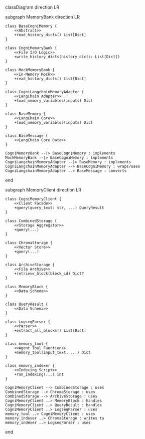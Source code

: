 classDiagram
    direction LR

subgraph MemoryBank
    direction LR

    class BaseCogniMemory {
        <<Abstract>>
        +read_history_dicts() List[Dict]
    }

    class CogniMemoryBank {
        <<File I/O Logic>>
        +write_history_dicts(history_dicts: List[Dict])
    }

    class MockMemoryBank {
        <<In-Memory Mock>>
        +read_history_dicts() List[Dict]
    }

    class CogniLangchainMemoryAdapter {
        <<LangChain Adapter>>
        +load_memory_variables(inputs) Dict
    }

    class BaseMemory {
        <<LangChain Core>>
        +load_memory_variables(inputs) Dict
    }

    class BaseMessage {
        <<LangChain Core Data>>
    }

    CogniMemoryBank --|> BaseCogniMemory : implements
    MockMemoryBank --|> BaseCogniMemory : implements
    CogniLangchainMemoryAdapter --|> BaseMemory : implements
    CogniLangchainMemoryAdapter --> BaseCogniMemory : wraps/uses
    CogniLangchainMemoryAdapter ..> BaseMessage : converts
end

subgraph MemoryClient
    direction LR

    class CogniMemoryClient {
        <<Client Facade>>
        +query(query_text: str, ...) QueryResult
    }

    class CombinedStorage {
        <<Storage Aggregator>>
        +query(...)
    }

    class ChromaStorage {
        <<Vector Store>>
        +query(...)
    }

    class ArchiveStorage {
        <<File Archive>>
        +retrieve_block(block_id) Dict?
    }

    class MemoryBlock {
        <<Data Schema>>
    }

    class QueryResult {
        <<Data Schema>>
    }

    class LogseqParser {
        <<Parser>>
        +extract_all_blocks() List[Dict]
    }

    class memory_tool {
        <<Agent Tool Function>>
        +memory_tool(input_text, ...) Dict
    }

    class memory_indexer {
        <<Indexing Script>>
        +run_indexing(...) int
    }

    CogniMemoryClient --> CombinedStorage : uses
    CombinedStorage --> ChromaStorage : uses
    CombinedStorage --> ArchiveStorage : uses
    CogniMemoryClient ..> MemoryBlock : handles
    CogniMemoryClient ..> QueryResult : handles
    CogniMemoryClient ..> LogseqParser : uses
    memory_tool ..> CogniMemoryClient : uses
    memory_indexer ..> ChromaStorage : writes to
    memory_indexer ..> LogseqParser : uses
end
